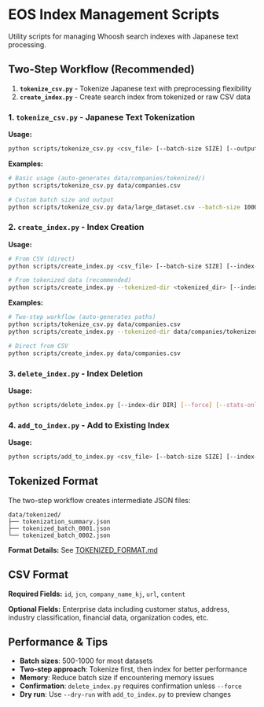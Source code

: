 # EOS Index Management Scripts

Utility scripts for managing Whoosh search indexes with Japanese text processing.

## Two-Step Workflow (Recommended)

1. **`tokenize_csv.py`** - Tokenize Japanese text with preprocessing flexibility
2. **`create_index.py`** - Create search index from tokenized or raw CSV data

### 1. `tokenize_csv.py` - Japanese Text Tokenization

**Usage:**
```bash
python scripts/tokenize_csv.py <csv_file> [--batch-size SIZE] [--output-dir DIR]
```

**Examples:**
```bash
# Basic usage (auto-generates data/companies/tokenized/)
python scripts/tokenize_csv.py data/companies.csv

# Custom batch size and output
python scripts/tokenize_csv.py data/large_dataset.csv --batch-size 1000 --output-dir data/custom/
```

### 2. `create_index.py` - Index Creation

**Usage:**
```bash
# From CSV (direct)
python scripts/create_index.py <csv_file> [--batch-size SIZE] [--index-dir DIR]

# From tokenized data (recommended)
python scripts/create_index.py --tokenized-dir <tokenized_dir> [--index-dir DIR]
```

**Examples:**
```bash
# Two-step workflow (auto-generates paths)
python scripts/tokenize_csv.py data/companies.csv
python scripts/create_index.py --tokenized-dir data/companies/tokenized/

# Direct from CSV
python scripts/create_index.py data/companies.csv
```

### 3. `delete_index.py` - Index Deletion

**Usage:**
```bash
python scripts/delete_index.py [--index-dir DIR] [--force] [--stats-only]
```

### 4. `add_to_index.py` - Add to Existing Index

**Usage:**
```bash
python scripts/add_to_index.py <csv_file> [--batch-size SIZE] [--index-dir DIR] [--dry-run]
```

## Tokenized Format

The two-step workflow creates intermediate JSON files:
```
data/tokenized/
├── tokenization_summary.json
├── tokenized_batch_0001.json
└── tokenized_batch_0002.json
```

**Format Details:** See [TOKENIZED_FORMAT.md](./TOKENIZED_FORMAT.md)

## CSV Format

**Required Fields:** `id`, `jcn`, `company_name_kj`, `url`, `content`

**Optional Fields:** Enterprise data including customer status, address, industry classification, financial data, organization codes, etc.

## Performance & Tips

- **Batch sizes**: 500-1000 for most datasets
- **Two-step approach**: Tokenize first, then index for better performance
- **Memory**: Reduce batch size if encountering memory issues
- **Confirmation**: `delete_index.py` requires confirmation unless `--force`
- **Dry run**: Use `--dry-run` with `add_to_index.py` to preview changes
